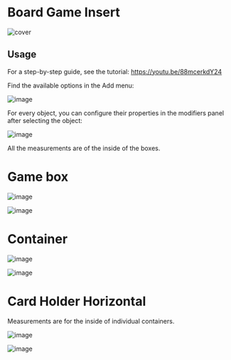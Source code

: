 # Board Game Insert

![cover](https://github.com/user-attachments/assets/df39aa02-6e44-448d-b800-ca72c50418c8)

## Usage

For a step-by-step guide, see the tutorial: https://youtu.be/88mcerkdY24

Find the available options in the Add menu:

![image](https://github.com/user-attachments/assets/53bb5a35-ab48-4234-8ec7-fa38cc0bd219)

For every object, you can configure their properties in the modifiers panel after selecting the object:

![image](https://github.com/user-attachments/assets/d23c0736-6221-42d2-8545-133c15538e13)

All the measurements are of the inside of the boxes.

# Game box

![image](https://github.com/user-attachments/assets/ffbce491-3fa1-44f5-b611-f431a41f8e28)

![image](https://github.com/user-attachments/assets/d983fd88-cfd0-4258-9f92-d249d3985928)


# Container

![image](https://github.com/user-attachments/assets/2bd08a21-c9df-4e3c-ab28-b43ca6fe9b42)

![image](https://github.com/user-attachments/assets/e95b0019-c3c5-4504-80bd-173ff73e565a)

# Card Holder Horizontal

Measurements are for the inside of individual containers.

![image](https://github.com/user-attachments/assets/ec0027ca-41a2-4e87-a4a2-3422cf168a83)

![image](https://github.com/user-attachments/assets/fbdde9e5-5543-40a2-a14f-5d8cc5c8bfbd)
